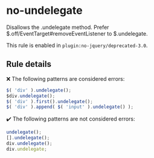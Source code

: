# no-undelegate

Disallows the .undelegate method. Prefer $.off/EventTarget#removeEventListener to $.undelegate.

This rule is enabled in `plugin:no-jquery/deprecated-3.0`.

## Rule details

❌ The following patterns are considered errors:
```js
$( 'div' ).undelegate();
$div.undelegate();
$( 'div' ).first().undelegate();
$( 'div' ).append( $( 'input' ).undelegate() );
```

✔️ The following patterns are not considered errors:
```js
undelegate();
[].undelegate();
div.undelegate();
div.undelegate;
```

